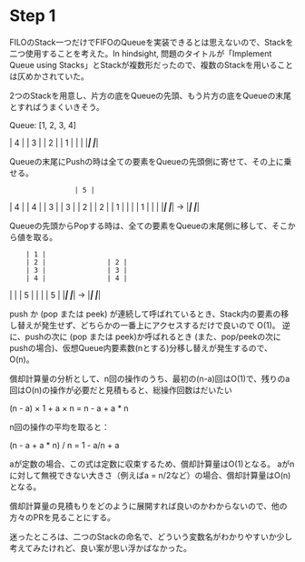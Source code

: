 # Step 1

FILOのStack一つだけでFIFOのQueueを実装できるとは思えないので、Stackを二つ使用することを考えた。In hindsight, 問題のタイトルが「Implement Queue using Stacks」とStackが複数形だったので、複数のStackを用いることは仄めかされていた。

2つのStackを用意し、片方の底をQueueの先頭、もう片方の底をQueueの末尾とすればうまくいきそう。

Queue: [1, 2, 3, 4]

| 4 |
| 3 |
| 2 |
| 1 |  |   |
|___|  |___|

Queueの末尾にPushの時は全ての要素をQueueの先頭側に寄せて、その上に乗せる。

                    | 5 |
| 4 |               | 4 |
| 3 |               | 3 |
| 2 |               | 2 |
| 1 |  |   |        | 1 |   |   |
|___|  |___|   ->   |___|   |___|

Queueの先頭からPopする時は、全ての要素をQueueの末尾側に移して、そこから値を取る。

        | 1 |
        | 2 |               | 2 |
        | 3 |               | 3 |
        | 4 |               | 4 |
|   |   | 5 |       |   |   | 5 |
|___|   |___|   ->  |___|   |___|

push か (pop または peek) が連続して呼ばれているとき、Stack内の要素の移し替えが発生せず、どちらかの一番上にアクセスするだけで良いので O(1)。
逆に、pushの次に (pop または peek)か呼ばれるとき (また、pop/peekの次にpushの場合)、仮想Queue内要素数(nとする)分移し替えが発生するので、O(n)。

償却計算量の分析として、n回の操作のうち、最初の(n-a)回はO(1)で、残りのa回はO(n)の操作が必要だと見積もると、総操作回数はだいたい

(n - a) × 1 + a × n = n - a + a * n

n回の操作の平均を取ると：

(n - a + a * n) / n = 1 - a/n + a

aが定数の場合、この式は定数に収束するため、償却計算量はO(1)となる。
aがnに対して無視できない大きさ（例えばa = n/2など）の場合、償却計算量はO(n)となる。

償却計算量の見積もりをどのように展開すれば良いのかわからないので、他の方々のPRを見ることにする。

迷ったところは、二つのStackの命名で、どういう変数名がわかりやすいか少し考えてみたけれど、良い案が思い浮かばなかった。